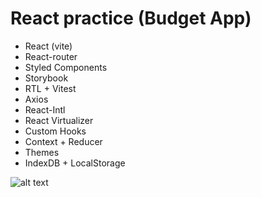 # React practice (Budget App)

-   React (vite)
-   React-router
-   Styled Components
-   Storybook
-   RTL + Vitest
-   Axios
-   React-Intl
-   React Virtualizer
-   Custom Hooks
-   Context + Reducer
-   Themes
-   IndexDB + LocalStorage

![alt text](https://github.com/artemchernii/react-practice-budget-app/blob/master/public/screenbudget.png?raw=true)
